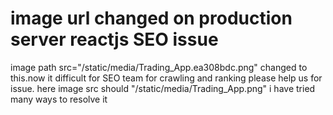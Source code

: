 
# image url changed on production server reactjs SEO issue

image path src="/static/media/Trading_App.ea308bdc.png" changed to this.now it difficult for SEO team for crawling and ranking please help us for issue. here image src should "/static/media/Trading_App.png"
i have tried many ways to resolve it

        